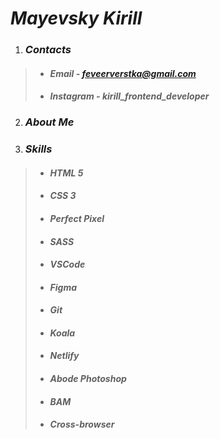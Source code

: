   #  *Mayevsky Kirill*

 1. ###  *Contacts*

    >

> - ####  *Email -  feveerverstka@gmail.com*
>
> - ####  *Instagram -*  *kirill_frontend_developer*

2. ###  *About Me*

3. ###  *Skills*
>
> - ####  *HTML 5*
> - ####  *CSS 3*
> - ####  *Perfect Pixel*
> - ####  *SASS*
> - ####  *VSCode*
> - ####  *Figma*
> - ####  *Git*
> - ####  *Koala*
> - ####  *Netlify*
> - ####  *Abode Photoshop*
> - ####  *BAM*
> - ####  *Cross-browser*
